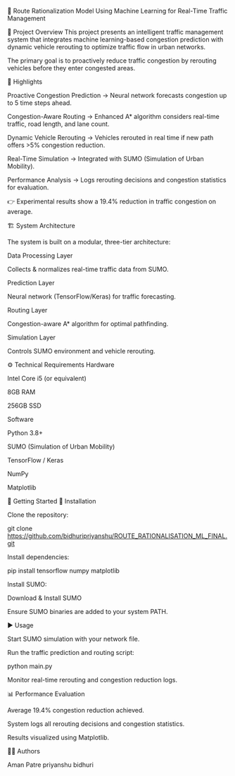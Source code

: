 🚦 Route Rationalization Model Using Machine Learning for Real-Time Traffic Management

📌 Project Overview
This project presents an intelligent traffic management system that integrates machine learning-based congestion prediction with dynamic vehicle rerouting to optimize traffic flow in urban networks.

The primary goal is to proactively reduce traffic congestion by rerouting vehicles before they enter congested areas.


🔑 Highlights

Proactive Congestion Prediction → Neural network forecasts congestion up to 5 time steps ahead.

Congestion-Aware Routing → Enhanced A* algorithm considers real-time traffic, road length, and lane count.

Dynamic Vehicle Rerouting → Vehicles rerouted in real time if new path offers >5% congestion reduction.

Real-Time Simulation → Integrated with SUMO (Simulation of Urban Mobility).

Performance Analysis → Logs rerouting decisions and congestion statistics for evaluation.

👉 Experimental results show a 19.4% reduction in traffic congestion on average.



🏗️ System Architecture

The system is built on a modular, three-tier architecture:

Data Processing Layer

Collects & normalizes real-time traffic data from SUMO.

Prediction Layer

Neural network (TensorFlow/Keras) for traffic forecasting.

Routing Layer

Congestion-aware A* algorithm for optimal pathfinding.

Simulation Layer

Controls SUMO environment and vehicle rerouting.



⚙️ Technical Requirements
Hardware

Intel Core i5 (or equivalent)

8GB RAM

256GB SSD



Software

Python 3.8+

SUMO (Simulation of Urban Mobility)

TensorFlow / Keras

NumPy

Matplotlib

🚀 Getting Started
🔧 Installation

Clone the repository:

git clone https://github.com/bidhuripriyanshu/ROUTE_RATIONALISATION_ML_FINAL.git



Install dependencies:

pip install tensorflow numpy matplotlib


Install SUMO:

Download & Install SUMO

Ensure SUMO binaries are added to your system PATH.



▶️ Usage

Start SUMO simulation with your network file.

Run the traffic prediction and routing script:

python main.py




Monitor real-time rerouting and congestion reduction logs.

📊 Performance Evaluation

Average 19.4% congestion reduction achieved.

System logs all rerouting decisions and congestion statistics.

Results visualized using Matplotlib.



👨‍💻 Authors

Aman Patre 
priyanshu bidhuri

